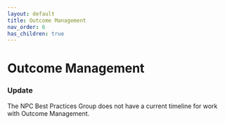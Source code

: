 ```yaml
---
layout: default
title: Outcome Management
nav_order: 6
has_children: true
---
```

# Outcome Management
### Update

The NPC Best Practices Group does not have a current timeline for work with Outcome Management.
